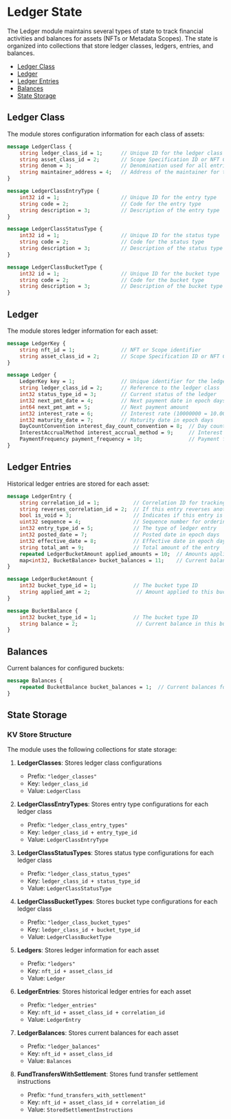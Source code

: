 # Ledger State

The Ledger module maintains several types of state to track financial activities and balances for assets (NFTs or Metadata Scopes). The state is organized into collections that store ledger classes, ledgers, entries, and balances.

<!-- TOC -->
  - [Ledger Class](#ledger-class)
  - [Ledger](#ledger)
  - [Ledger Entries](#ledger-entries)
  - [Balances](#balances)
  - [State Storage](#state-storage)

## Ledger Class

The module stores configuration information for each class of assets:

```protobuf
message LedgerClass {
    string ledger_class_id = 1;      // Unique ID for the ledger class
    string asset_class_id = 2;       // Scope Specification ID or NFT Class ID
    string denom = 3;                // Denomination used for all entries in this class
    string maintainer_address = 4;   // Address of the maintainer for the ledger class
}

message LedgerClassEntryType {
    int32 id = 1;                    // Unique ID for the entry type
    string code = 2;                 // Code for the entry type
    string description = 3;          // Description of the entry type
}

message LedgerClassStatusType {
    int32 id = 1;                    // Unique ID for the status type
    string code = 2;                 // Code for the status type
    string description = 3;          // Description of the status type
}

message LedgerClassBucketType {
    int32 id = 1;                    // Unique ID for the bucket type
    string code = 2;                 // Code for the bucket type
    string description = 3;          // Description of the bucket type
}
```

## Ledger

The module stores ledger information for each asset:

```protobuf
message LedgerKey {
    string nft_id = 1;               // NFT or Scope identifier
    string asset_class_id = 2;       // Scope Specification ID or NFT Class ID
}

message Ledger {
    LedgerKey key = 1;               // Unique identifier for the ledger
    string ledger_class_id = 2;      // Reference to the ledger class
    int32 status_type_id = 3;        // Current status of the ledger
    int32 next_pmt_date = 4;         // Next payment date in epoch days
    int64 next_pmt_amt = 5;          // Next payment amount
    int32 interest_rate = 6;         // Interest rate (10000000 = 10.000000%)
    int32 maturity_date = 7;         // Maturity date in epoch days
    DayCountConvention interest_day_count_convention = 8;  // Day count convention
    InterestAccrualMethod interest_accrual_method = 9;     // Interest accrual method
    PaymentFrequency payment_frequency = 10;               // Payment frequency
}
```

## Ledger Entries

Historical ledger entries are stored for each asset:

```protobuf
message LedgerEntry {
    string correlation_id = 1;           // Correlation ID for tracking with external systems (max 50 characters)
    string reverses_correlation_id = 2;  // If this entry reverses another entry, the correlation ID of the reversed entry
    bool is_void = 3;                    // Indicates if this entry is void and should be excluded from balance calculations
    uint32 sequence = 4;                 // Sequence number for ordering entries with same effective date (less than 100)
    int32 entry_type_id = 5;             // The type of ledger entry
    int32 posted_date = 7;               // Posted date in epoch days
    int32 effective_date = 8;            // Effective date in epoch days
    string total_amt = 9;                // Total amount of the entry
    repeated LedgerBucketAmount applied_amounts = 10;  // Amounts applied to different buckets
    map<int32, BucketBalance> bucket_balances = 11;    // Current balances for each bucket
}

message LedgerBucketAmount {
    int32 bucket_type_id = 1;            // The bucket type ID
    string applied_amt = 2;               // Amount applied to this bucket
}

message BucketBalance {
    int32 bucket_type_id = 1;            // The bucket type ID
    string balance = 2;                   // Current balance in this bucket
}
```

## Balances

Current balances for configured buckets:

```protobuf
message Balances {
    repeated BucketBalance bucket_balances = 1;  // Current balances for each bucket type
}
```

## State Storage

### KV Store Structure
The module uses the following collections for state storage:

1. **LedgerClasses**: Stores ledger class configurations
   - Prefix: `"ledger_classes"`
   - Key: `ledger_class_id`
   - Value: `LedgerClass`

2. **LedgerClassEntryTypes**: Stores entry type configurations for each ledger class
   - Prefix: `"ledger_class_entry_types"`
   - Key: `ledger_class_id + entry_type_id`
   - Value: `LedgerClassEntryType`

3. **LedgerClassStatusTypes**: Stores status type configurations for each ledger class
   - Prefix: `"ledger_class_status_types"`
   - Key: `ledger_class_id + status_type_id`
   - Value: `LedgerClassStatusType`

4. **LedgerClassBucketTypes**: Stores bucket type configurations for each ledger class
   - Prefix: `"ledger_class_bucket_types"`
   - Key: `ledger_class_id + bucket_type_id`
   - Value: `LedgerClassBucketType`

5. **Ledgers**: Stores ledger information for each asset
   - Prefix: `"ledgers"`
   - Key: `nft_id + asset_class_id`
   - Value: `Ledger`

6. **LedgerEntries**: Stores historical ledger entries for each asset
   - Prefix: `"ledger_entries"`
   - Key: `nft_id + asset_class_id + correlation_id`
   - Value: `LedgerEntry`

7. **LedgerBalances**: Stores current balances for each asset
   - Prefix: `"ledger_balances"`
   - Key: `nft_id + asset_class_id`
   - Value: `Balances`

8. **FundTransfersWithSettlement**: Stores fund transfer settlement instructions
   - Prefix: `"fund_transfers_with_settlement"`
   - Key: `nft_id + asset_class_id + correlation_id`
   - Value: `StoredSettlementInstructions` 
